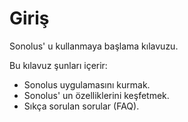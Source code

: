 # Giriş

Sonolus' u kullanmaya başlama kılavuzu.

Bu kılavuz şunları içerir:

- Sonolus uygulamasını kurmak.
- Sonolus' un özelliklerini keşfetmek.
- Sıkça sorulan sorular (FAQ).

